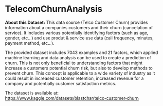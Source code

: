 # TelecomChurnAnalysis
**About this Dataset:**
This data source (Telco Customer Churn) provides information about a companies customers and their churn (cancelation of service). It includes various potentially identifying factors (such as age, gender, etc...) and use produt & service use data (call frequency, minutes, payment method, etc...).

The provided dataset includes 7043 examples and 21 factors, which applied machine learning and data analysis can be used to create a prediction of churn. This is not only beneficial to understanding factors that might increase a customers potential churn risk, but also to develop methods to prevent churn. This concept is applicable to a wide variety of industry as it could result in increased customer retention, increased revenue for a company and potentially customer satisfaction metrics. 

The dataset is available at: https://www.kaggle.com/datasets/blastchar/telco-customer-churn

